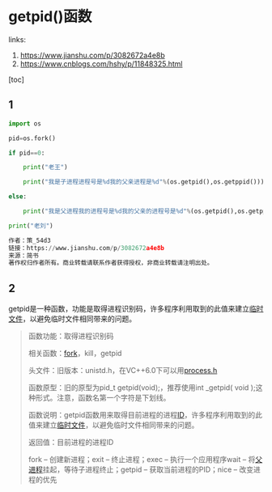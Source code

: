 # getpid()函数

links:

1. <https://www.jianshu.com/p/3082672a4e8b>
2. <https://www.cnblogs.com/hshy/p/11848325.html>

[toc]

## 1

``` python
import os

pid=os.fork()

if pid==0:

    print("老王")

    print("我是子进程进程号是%d我的父亲进程是%d"%(os.getpid(),os.getppid()))

else:

    print("我是父进程我的进程号是%d我的父亲的进程号是%d"%(os.getpid(),os.getppid()))

print("老刘")

作者：策_54d3
链接：https://www.jianshu.com/p/3082672a4e8b
来源：简书
著作权归作者所有。商业转载请联系作者获得授权，非商业转载请注明出处。
```

## 2

getpid是一种函数，功能是取得进程识别码，许多程序利用取到的此值来建立[临时文件](https://baike.baidu.com/item/临时文件/3359209)，以避免临时文件相同带来的问题。

> 函数功能：取得进程识别码
>
> 相关函数：[fork](https://baike.baidu.com/item/fork)，kill，getpid
>
> 头文件：旧版本：unistd.h，在VC++6.0下可以用[process.h](https://baike.baidu.com/item/process.h)
>
> 函数原型：旧的原型为pid_t getpid(void);，推荐使用int _getpid( void );这种形式。注意，函数名第一个字符是下划线。
>
> 函数说明：getpid函数用来取得目前进程的进程[ID](https://baike.baidu.com/item/ID)，许多程序利用取到的此值来建立[临时文件](https://baike.baidu.com/item/临时文件)，以避免临时文件相同带来的问题。
>
> 返回值：目前进程的进程ID
>
> fork – 创建新进程；exit – 终止进程；exec – 执行一个应用程序wait – 将[父进程](https://baike.baidu.com/item/父进程)挂起，等待子进程终止；getpid – 获取当前进程的PID；nice – 改变进程的优先

